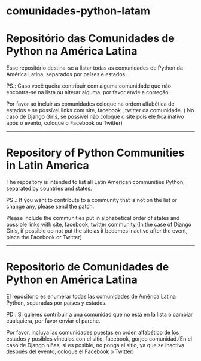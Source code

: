 # comunidades-python-latam
Repositório das Comunidades de Python na América Latina
==============================================
Esse repositório destina-se a listar todas as comunidades de Python da América Latina, separados por países e estados.

PS.: Caso você queira contribuir com alguma comunidade que não encontra-se na lista ou alterar alguma, por favor envie a correção.

Por favor ao incluir as comunidades coloque na ordem alfabética de estados e se possível links com site, facebook , twitter da comunidade. ( No caso de Django Girls, se possível não coloque o site pois ele fica inativo após o evento, coloque o Facebook ou Twitter)

--------------------------------------------------
Repository of Python Communities in Latin America
==================================================
The repository is intended to list all Latin American communities Python, separated by countries and states.

PS .: If you want to contribute to a community that is not on the list or change any, please send the patch.

Please include the communities put in alphabetical order of states and possible links with site, facebook, twitter community.(In the case of Django Girls, if possible do not put the site as it becomes inactive after the event, place the Facebook or Twitter)

-------------------------------------------------------
Repositorio de Comunidades de Python en América Latina
=======================================================
El repositorio es enumerar todas las comunidades de América Latina Python, separadas por países y estados.

PD:. Si quieres contribuir a una comunidad que no está en la lista o cambiar cualquiera, por favor enviar el parche.

Por favor, incluya las comunidades puestas en orden alfabético de los estados y posibles vínculos con el sitio, facebook, gorjeo comunidad.(En el caso de Django niñas, si es posible, no ponga el sitio, ya que se inactiva después del evento, coloque el Facebook o Twitter)